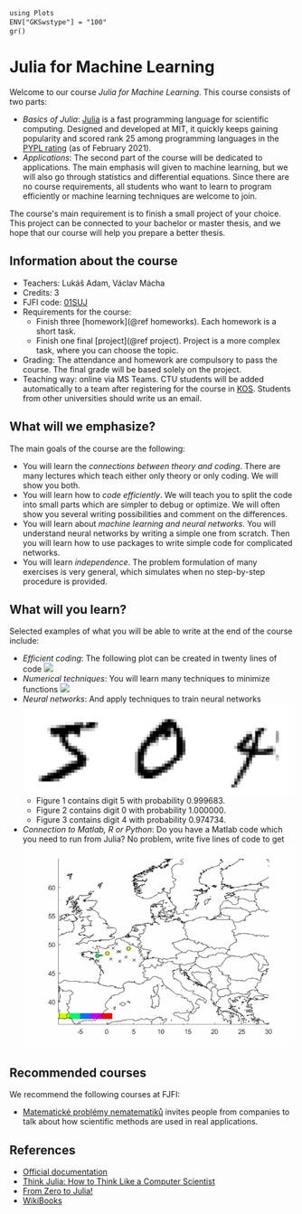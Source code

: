 ```@setup grsetup
using Plots
ENV["GKSwstype"] = "100"
gr()
```

# Julia for Machine Learning

Welcome to our course *Julia for Machine Learning*. This course consists of two parts:
- *Basics of Julia*: [Julia](https://julialang.org/) is a fast programming language for scientific computing. Designed and developed at MIT, it quickly keeps gaining popularity and scored rank 25 among programming languages in the [PYPL rating](https://pypl.github.io/PYPL.html) (as of February 2021).
- *Applications*: The second part of the course will be dedicated to applications. The main emphasis will given to machine learning, but we will also go through statistics and differential equations.
Since there are no course requirements, all students who want to learn to program efficiently or machine learning techniques are welcome to join.

The course's main requirement is to finish a small project of your choice. This project can be connected to your bachelor or master thesis, and we hope that our course will help you prepare a better thesis.


## Information about the course

- Teachers: Lukáš Adam, Václav Mácha
- Credits: 3
- FJFI code: [01SUJ](http://bilakniha.cvut.cz/cs/predmet6606806.html)
- Requirements for the course:
    - Finish three [homework](@ref homeworks). Each homework is a short task.
    - Finish one final [project](@ref project). Project is a more complex task, where you can choose the topic.
- Grading: The attendance and homework are compulsory to pass the course. The final grade will be based solely on the project.
- Teaching way: online via MS Teams. CTU students will be added automatically to a team after registering for the course in [KOS](https://www.kos.cvut.cz). Students from other universities should write us an email.


## What will we emphasize?

The main goals of the course are the following:
- You will learn the *connections between theory and coding*. There are many lectures which teach either only theory or only coding. We will show you both.
- You will learn how to *code efficiently*. We will teach you to split the code into small parts which are simpler to debug or optimize. We will often show you several writing possibilities and comment on the differences.
- You will learn about *machine learning and neural networks*. You will understand neural networks by writing a simple one from scratch. Then you will learn how to use packages to write simple code for complicated networks.
- You will learn *independence*. The problem formulation of many exercises is very general, which simulates when no step-by-step procedure is provided.


## What will you learn?

Selected examples of what you will be able to write at the end of the course include:
- *Efficient coding*: The following plot can be created in twenty lines of code
  ![](lecture_02/juliaset.gif)
- *Numerical techniques*: You will learn many techniques to minimize functions
  ![](lecture_07/anim1.gif)
- *Neural networks*: And apply techniques to train neural networks
  ![](lecture_10/nn_intro.svg)
  - Figure 1 contains digit 5 with probability 0.999683.
  - Figure 2 contains digit 0 with probability 1.000000.
  - Figure 3 contains digit 4 with probability 0.974734.
- *Connection to Matlab, R or Python*: Do you have a Matlab code which you need to run from Julia? No problem, write five lines of code to get
  ![](data/Video.gif)


## Recommended courses

We recommend the following courses at FJFI:
- [Matematické problémy nematematiků](http://bilakniha.cvut.cz/cs/predmet5677506.html) invites people from companies to talk about how scientific methods are used in real applications.


## References

- [Official documentation](https://docs.julialang.org/en/v1/)
- [Think Julia: How to Think Like a Computer Scientist](https://benlauwens.github.io/ThinkJulia.jl/latest/book.html#chap01)
- [From Zero to Julia!](https://techytok.com/from-zero-to-julia/)
- [WikiBooks](https://en.wikibooks.org/wiki/Introducing_Julia)
